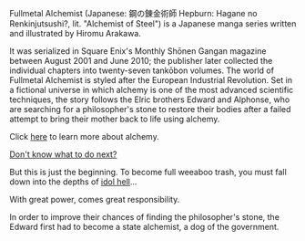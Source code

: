 Fullmetal Alchemist (Japanese: 鋼の錬金術師 Hepburn:
 Hagane no Renkinjutsushi?, lit. "Alchemist of Steel") is a Japanese 
manga series written and illustrated by Hiromu Arakawa.

 It was serialized in Square Enix's Monthly Shōnen Gangan
 magazine between August 2001 and June 2010;
 the publisher later collected the individual
 chapters into twenty-seven tankōbon volumes.
 The world of Fullmetal Alchemist is styled after
 the European Industrial Revolution. 
Set in a fictional universe in which alchemy
 is one of the most advanced scientific techniques,
 the story follows the Elric brothers Edward and Alphonse,
 who are searching for a philosopher's stone to restore
 their bodies after a failed attempt to bring their 
mother back to life using alchemy.

Click [here](../alchemy/alchemy.md) to learn more about alchemy.

[Don't know what to do next?](../working/working.md)

But this is just the beginning. To become full weeaboo trash, you must fall down
into the depths of [idol hell](../LoveLive/lovelive.md)...

With great power, comes great responsibility.

In order to improve their chances of finding the philosopher's stone, the Edward first had to become a state alchemist, a dog of the government.

